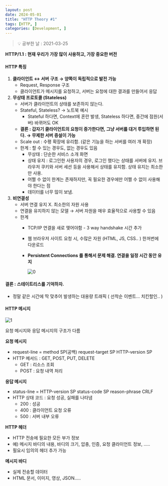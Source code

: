 ```yaml
---
layout: post
date: 2024-05-01
title: "HTTP Theory #1"
tags: [HTTP, ]
categories: [Development, ]
---
```



> 💡 공부한 날 : 2021-03-25 


**HTTP/1.1 : 현재 우리가 가장 많이 사용하고, 가장 중요한 버전**



#### HTTP 특징

1. **클라이언트 ↔ 서버 구조 → 양쪽이 독립적으로 발전 가능**
	- Request, Response 구조
	- 클라이언트가 메시지를 요청하고, 서버는 요청에 대한 결과를 만들어서 응답
2. **무상태 프로토콜 (Stateless)**
	- 서버가 클라이언트의 상태를 보존하지 않는다.
	- Stateful, Stateless? → 노트북 예시
		- Stateful 하다면, Context에 혼란 발생, Stateless 하다면, 중간에 점원(서버) 바뀌어도 OK
	- **결론 : 갑자기 클라이언트의 요청이 증가한다면, 그냥 서버를 대거 투입하면 된다. → 무제한 서버 증설이 가능**
	- Scale out : 수평 확장에 유리함. (같은 기능을 하는 서버를 여러 개 확장)
	- 한계 : 할 수 있는 경우도, 없는 경우도 있음
		- 무상태 : 단순한 서비스 소개 화면
		- 상태 유지 : 로그인한 사용자의 경우, 로그인 했다는 상태를 서버에 유지. 브라우저 쿠키와 서버 세션 등을 사용해서 상태를 유지함. 상태 유지는 최소한만 사용.
		- 어쩔 수 없이 한계는 존재하지만, 꼭 필요한 경우에만 어쩔 수 없이 사용해야 한다는 점
		- 데이터를 너무 많이 보냄.
3. **비연결성**
	- 서버 연결 유지 X. 최소한의 자원 사용
	- 연결을 유지하지 않는 모델 → 서버 자원을 매우 효율적으로 사용할 수 있음
	- 한계
		- TCP/IP 연결을 새로 맺어야함 - 3 way handshake 시간 추가
		- 웹 브라우저 사이트 요청 시, 수많은 자원 (HTML, JS, CSS.. ) 한꺼번에 다운로드
		- **Persistent Connections 를 통해서 문제 해결. 연결을 일정 시간 동안 유지**

			![0](/assets/img/2024-05-01-HTTP-Theory-#1.md/0.png)



#### 결론 : 스테이트리스를 기억하자. 

- 정말 같은 시간에 딱 맞추어 발생하는 대용량 트래픽 ( 선착순 이벤트... 치킨할인.. )


#### HTTP 메시지


![1](/assets/img/2024-05-01-HTTP-Theory-#1.md/1.png)


요청 메시지와 응답 메시지의 구조가 다름 


**요청 메시지**

- request-line = method SP(공백) request-target SP HTTP-version SP
- HTTP 메서드 : GET,  POST, PUT, DELETE
	- GET : 리소스 조회
	- POST : 요청 내역 처리

**응답 메시지** 

- status-line = HTTP-version SP status-code SP reason-phrase CRLF
- HTTP 상태 코드 : 요청 성공, 실패를 나타냄
	- 200 : 성공
	- 400 : 클라이언트 요청 오류
	- 500 : 서버 내부 오류

**HTTP 헤더** 

- HTTP 전송에 필요한 모든 부가 정보
- 예) 메시지 바디의 내용, 바디의 크기, 압충, 인증, 요청 클라이언트 정보, .....
- 필요시 임의의 헤더 추가 가능

**메시지 바디** 

- 실제 전송할 데이터
- HTML 문서, 이미지, 영상, JSON.....
